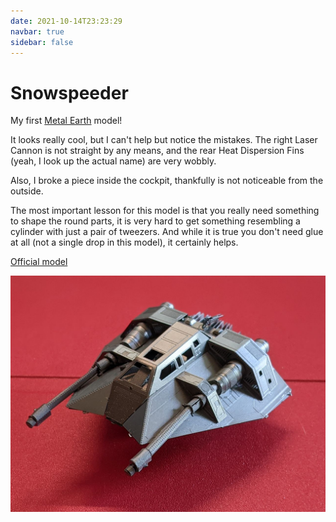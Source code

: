 ```yaml
---
date: 2021-10-14T23:23:29
navbar: true
sidebar: false
---
```


# Snowspeeder

My first [Metal Earth](https://www.metalearth.com/) model!

It looks really cool, but I can't help but notice the mistakes. The right Laser Cannon is not straight by any means, and the rear Heat Dispersion Fins (yeah, I look up the actual name) are very wobbly.

Also, I broke a piece inside the cockpit, thankfully is not noticeable from the outside.

The most important lesson for this model is that you really need something to shape the round parts, it is very hard to get something resembling a cylinder with just a pair of tweezers. And while it is true you don't need glue at all (not a single drop in this model), it certainly helps.

[Official model](https://www.metalearth.com/starwars/snowspeeder)

![Model](./model.jpg)